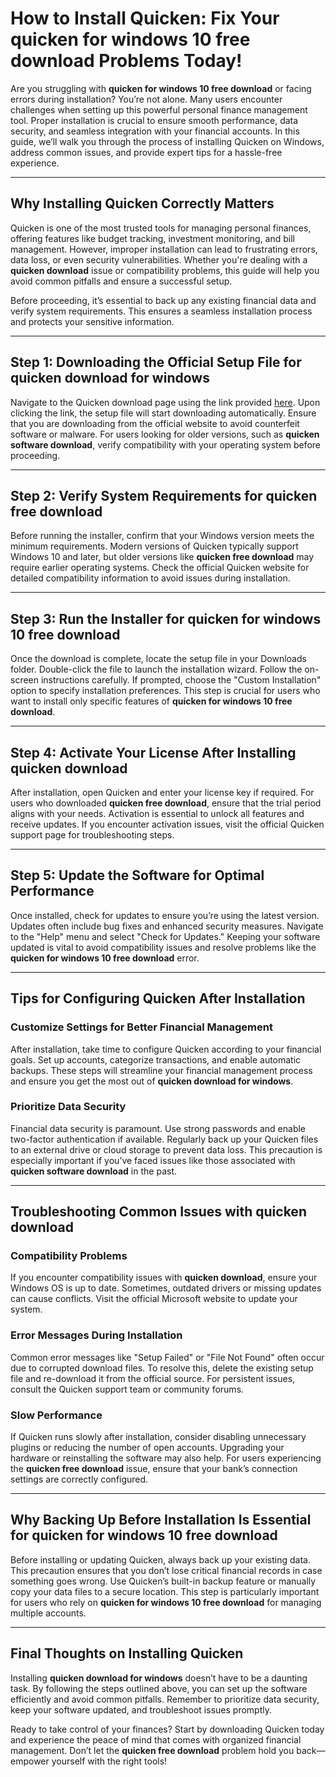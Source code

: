 # How to Install Quicken: Fix Your quicken for windows 10 free download Problems Today!

Are you struggling with **quicken for windows 10 free download** or facing errors during installation? You’re not alone. Many users encounter challenges when setting up this powerful personal finance management tool. Proper installation is crucial to ensure smooth performance, data security, and seamless integration with your financial accounts. In this guide, we’ll walk you through the process of installing Quicken on Windows, address common issues, and provide expert tips for a hassle-free experience.

---

## Why Installing Quicken Correctly Matters

Quicken is one of the most trusted tools for managing personal finances, offering features like budget tracking, investment monitoring, and bill management. However, improper installation can lead to frustrating errors, data loss, or even security vulnerabilities. Whether you're dealing with a **quicken download** issue or compatibility problems, this guide will help you avoid common pitfalls and ensure a successful setup.

Before proceeding, it’s essential to back up any existing financial data and verify system requirements. This ensures a seamless installation process and protects your sensitive information.

---

## Step 1: Downloading the Official Setup File for **quicken download for windows**

Navigate to the Quicken download page using the link provided [here](https://quicken.com/download). Upon clicking the link, the setup file will start downloading automatically. Ensure that you are downloading from the official website to avoid counterfeit software or malware. For users looking for older versions, such as **quicken software download**, verify compatibility with your operating system before proceeding.

---

## Step 2: Verify System Requirements for **quicken free download**

Before running the installer, confirm that your Windows version meets the minimum requirements. Modern versions of Quicken typically support Windows 10 and later, but older versions like **quicken free download** may require earlier operating systems. Check the official Quicken website for detailed compatibility information to avoid issues during installation.

---

## Step 3: Run the Installer for **quicken for windows 10 free download**

Once the download is complete, locate the setup file in your Downloads folder. Double-click the file to launch the installation wizard. Follow the on-screen instructions carefully. If prompted, choose the "Custom Installation" option to specify installation preferences. This step is crucial for users who want to install only specific features of **quicken for windows 10 free download**.

---

## Step 4: Activate Your License After Installing **quicken download**

After installation, open Quicken and enter your license key if required. For users who downloaded **quicken free download**, ensure that the trial period aligns with your needs. Activation is essential to unlock all features and receive updates. If you encounter activation issues, visit the official Quicken support page for troubleshooting steps.

---

## Step 5: Update the Software for Optimal Performance  

Once installed, check for updates to ensure you’re using the latest version. Updates often include bug fixes and enhanced security measures. Navigate to the "Help" menu and select "Check for Updates." Keeping your software updated is vital to avoid compatibility issues and resolve problems like the **quicken for windows 10 free download** error.

---

## Tips for Configuring Quicken After Installation  

### Customize Settings for Better Financial Management  

After installation, take time to configure Quicken according to your financial goals. Set up accounts, categorize transactions, and enable automatic backups. These steps will streamline your financial management process and ensure you get the most out of **quicken download for windows**.

### Prioritize Data Security  

Financial data security is paramount. Use strong passwords and enable two-factor authentication if available. Regularly back up your Quicken files to an external drive or cloud storage to prevent data loss. This precaution is especially important if you’ve faced issues like those associated with **quicken software download** in the past.

---

## Troubleshooting Common Issues with **quicken download**

### Compatibility Problems  

If you encounter compatibility issues with **quicken download**, ensure your Windows OS is up to date. Sometimes, outdated drivers or missing updates can cause conflicts. Visit the official Microsoft website to update your system.

### Error Messages During Installation  

Common error messages like "Setup Failed" or "File Not Found" often occur due to corrupted download files. To resolve this, delete the existing setup file and re-download it from the official source. For persistent issues, consult the Quicken support team or community forums.

### Slow Performance  

If Quicken runs slowly after installation, consider disabling unnecessary plugins or reducing the number of open accounts. Upgrading your hardware or reinstalling the software may also help. For users experiencing the **quicken free download** issue, ensure that your bank’s connection settings are correctly configured.

---

## Why Backing Up Before Installation Is Essential for **quicken for windows 10 free download**

Before installing or updating Quicken, always back up your existing data. This precaution ensures that you don’t lose critical financial records in case something goes wrong. Use Quicken’s built-in backup feature or manually copy your data files to a secure location. This step is particularly important for users who rely on **quicken for windows 10 free download** for managing multiple accounts.

---

## Final Thoughts on Installing Quicken  

Installing **quicken download for windows** doesn’t have to be a daunting task. By following the steps outlined above, you can set up the software efficiently and avoid common pitfalls. Remember to prioritize data security, keep your software updated, and troubleshoot issues promptly.  

Ready to take control of your finances? Start by downloading Quicken today and experience the peace of mind that comes with organized financial management. Don’t let the **quicken free download** problem hold you back—empower yourself with the right tools!
